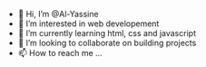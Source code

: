 - 👋 Hi, I’m @Al-Yassine
- 👀 I’m interested in web developement 
- 🌱 I’m currently learning html, css and javascript
- 💞️ I’m looking to collaborate on building projects
- 📫 How to reach me ...

<!---
Al-Yassine/Al-Yassine is a ✨ special ✨ repository because its `README.md` (this file) appears on your GitHub profile.
You can click the Preview link to take a look at your changes.
--->
